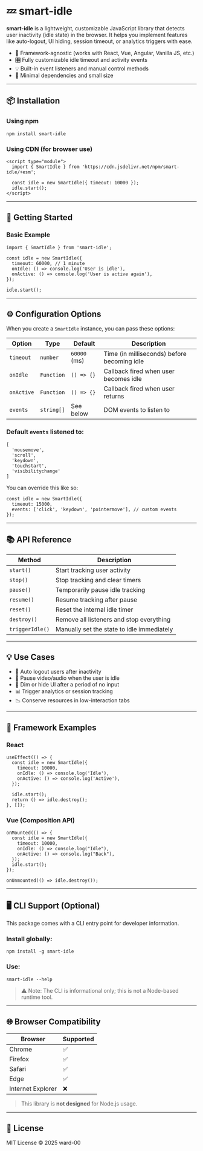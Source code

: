 # 💤 smart-idle

**smart-idle** is a lightweight, customizable JavaScript library that detects user inactivity (idle state) in the browser. It helps you implement features like auto-logout, UI hiding, session timeout, or analytics triggers with ease.

- 🔧 Framework-agnostic (works with React, Vue, Angular, Vanilla JS, etc.)
- 🎛️ Fully customizable idle timeout and activity events
- 💡 Built-in event listeners and manual control methods
- 🧪 Minimal dependencies and small size

---

## 📦 Installation

### Using npm

```
npm install smart-idle
```

### Using CDN (for browser use)

```
<script type="module">
  import { SmartIdle } from 'https://cdn.jsdelivr.net/npm/smart-idle/+esm';

  const idle = new SmartIdle({ timeout: 10000 });
  idle.start();
</script>
```

---

## 🚀 Getting Started

### Basic Example

```
import { SmartIdle } from 'smart-idle';

const idle = new SmartIdle({
  timeout: 60000, // 1 minute
  onIdle: () => console.log('User is idle'),
  onActive: () => console.log('User is active again'),
});

idle.start();
```

---

## ⚙️ Configuration Options

When you create a `SmartIdle` instance, you can pass these options:

| Option     | Type       | Default                     | Description                              |
|------------|------------|-----------------------------|------------------------------------------|
| `timeout`  | `number`   | `60000` (ms)                | Time (in milliseconds) before becoming idle |
| `onIdle`   | `Function` | `() => {}`                  | Callback fired when user becomes idle    |
| `onActive` | `Function` | `() => {}`                  | Callback fired when user returns         |
| `events`   | `string[]` | See below                   | DOM events to listen to                  |

### Default `events` listened to:

```
[
  'mousemove',
  'scroll',
  'keydown',
  'touchstart',
  'visibilitychange'
]
```

You can override this like so:

```
const idle = new SmartIdle({
  timeout: 15000,
  events: ['click', 'keydown', 'pointermove'], // custom events
});
```

---

## 📚 API Reference

| Method           | Description                                     |
|------------------|-------------------------------------------------|
| `start()`        | Start tracking user activity                    |
| `stop()`         | Stop tracking and clear timers                  |
| `pause()`        | Temporarily pause idle tracking                 |
| `resume()`       | Resume tracking after pause                     |
| `reset()`        | Reset the internal idle timer                   |
| `destroy()`      | Remove all listeners and stop everything        |
| `triggerIdle()`  | Manually set the state to idle immediately      |

---

## 💡 Use Cases

- 🔐 Auto logout users after inactivity  
- 🛑 Pause video/audio when the user is idle  
- 🧼 Dim or hide UI after a period of no input  
- 📊 Trigger analytics or session tracking  
- 📉 Conserve resources in low-interaction tabs  

---

## 🔌 Framework Examples

### React

```
useEffect(() => {
  const idle = new SmartIdle({
    timeout: 10000,
    onIdle: () => console.log('Idle'),
    onActive: () => console.log('Active'),
  });

  idle.start();
  return () => idle.destroy();
}, []);
```

### Vue (Composition API)

```
onMounted(() => {
  const idle = new SmartIdle({
    timeout: 10000,
    onIdle: () => console.log("Idle"),
    onActive: () => console.log("Back"),
  });
  idle.start();
});

onUnmounted(() => idle.destroy());
```

---

## 🖥️ CLI Support (Optional)

This package comes with a CLI entry point for developer information.

### Install globally:

```
npm install -g smart-idle
```

### Use:

```
smart-idle --help
```

> ⚠️ Note: The CLI is informational only; this is not a Node-based runtime tool.

---

## 🌐 Browser Compatibility

| Browser       | Supported |
|---------------|-----------|
| Chrome        | ✅        |
| Firefox       | ✅        |
| Safari        | ✅        |
| Edge          | ✅        |
| Internet Explorer | ❌    |

> This library is **not designed** for Node.js usage.

---

## 📝 License

MIT License © 2025 ward-00